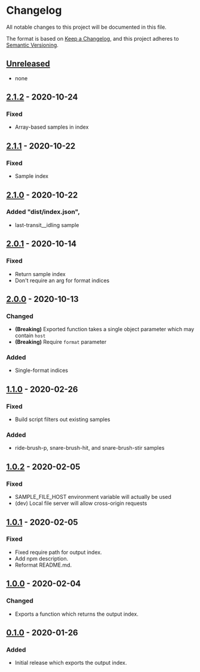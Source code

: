 # Changelog

All notable changes to this project will be documented in this file.

The format is based on [Keep a Changelog](https://keepachangelog.com/en/1.0.0/),
and this project adheres to [Semantic Versioning](https://semver.org/spec/v2.0.0.html).

## [Unreleased]

- none

## [2.1.2] - 2020-10-24

### Fixed

- Array-based samples in index

## [2.1.1] - 2020-10-22

### Fixed

- Sample index

## [2.1.0] - 2020-10-22

### Added "dist/index.json",

- last-transit\_\_idling sample

## [2.0.1] - 2020-10-14

### Fixed

- Return sample index
- Don't require an arg for format indices

## [2.0.0] - 2020-10-13

### Changed

- **(Breaking)** Exported function takes a single object parameter which may contain `host`
- **(Breaking)** Require `format` parameter

### Added

- Single-format indices

## [1.1.0] - 2020-02-26

### Fixed

- Build script filters out existing samples

### Added

- ride-brush-p, snare-brush-hit, and snare-brush-stir samples

## [1.0.2] - 2020-02-05

### Fixed

- SAMPLE_FILE_HOST environment variable will actually be used
- (dev) Local file server will allow cross-origin requests

## [1.0.1] - 2020-02-05

### Fixed

- Fixed require path for output index.
- Add npm description.
- Reformat README.md.

## [1.0.0] - 2020-02-04

### Changed

- Exports a function which returns the output index.

## [0.1.0] - 2020-01-26

### Added

- Initial release which exports the output index.

[unreleased]: https://github.com/generative-music/samples-alex-bainter/compare/v2.1.2...HEAD
[2.1.2]: https://github.com/generative-music/samples-alex-bainter/compare/v2.1.1...v2.1.2
[2.1.1]: https://github.com/generative-music/samples-alex-bainter/compare/v2.1.0...v2.1.0
[2.1.0]: https://github.com/generative-music/samples-alex-bainter/compare/v2.0.1...v2.1.0
[2.0.1]: https://github.com/generative-music/samples-alex-bainter/compare/v2.0.0...v2.0.1
[2.0.0]: https://github.com/generative-music/samples-alex-bainter/compare/v1.1.0...v2.0.0
[1.1.0]: https://github.com/generative-music/samples-alex-bainter/compare/v1.0.2...v1.1.0
[1.0.2]: https://github.com/generative-music/samples-alex-bainter/compare/v1.0.1...v1.0.2
[1.0.1]: https://github.com/generative-music/samples-alex-bainter/compare/v1.0.0...v1.0.1
[1.0.0]: https://github.com/generative-music/samples-alex-bainter/compare/v0.1.0...v1.0.0
[0.1.0]: https://github.com/generative-music/samples-alex-bainter/releases/tag/v0.0.1
